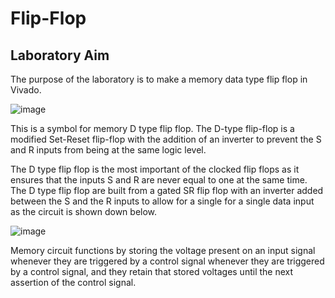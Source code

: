 # Flip-Flop

## Laboratory Aim

The purpose of the laboratory is to make a memory data type flip flop in Vivado.

![image](https://user-images.githubusercontent.com/73076876/153520965-0614c546-9bec-4711-ae09-13c4794c029c.png)

This is a symbol for memory D type flip flop. The D-type flip-flop is a modified Set-Reset flip-flop with the addition of an inverter to prevent the S and R inputs from being at the same logic level. 

The D type flip flop is the most important of the clocked flip flops as it ensures that the inputs S and R are never equal to one at the same time. 
The D type flip flop are built from a gated SR flip flop with an inverter added between the S and the R inputs to allow for a single for a single data input as the circuit is shown down below.

![image](https://user-images.githubusercontent.com/73076876/153520998-2cc32c81-028f-4662-84d6-835d1f727e3a.png)

Memory circuit functions by storing the voltage present on an input signal whenever they are triggered by a control signal whenever they are triggered by a control signal, and they retain that stored voltages until the next assertion of the control signal.
